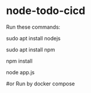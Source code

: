 # node-todo-cicd
Run these commands:

sudo apt install nodejs


sudo apt install npm


npm install

node app.js

#or Run by docker compose

